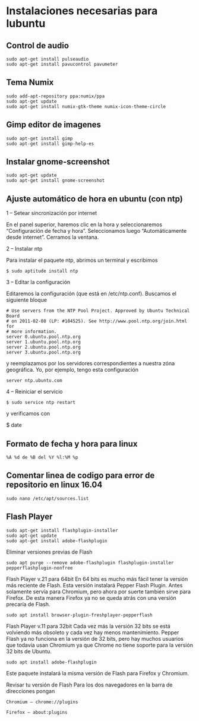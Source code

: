 # Instalaciones necesarias para lubuntu

## Control de audio 

    sudo apt-get install pulseaudio
    sudo apt-get install pavucontrol pavumeter

## Tema Numix

    sudo add-apt-repository ppa:numix/ppa
    sudo apt-get update
    sudo apt-get install numix-gtk-theme numix-icon-theme-circle

## Gimp editor de imagenes

    sudo apt-get install gimp
    sudo apt-get install gimp-help-es

## Instalar gnome-screenshot

    sudo apt-get update
    sudo apt-get install gnome-screenshot

## Ajuste automático de hora en ubuntu (con ntp)

1 – Setear sincronización por internet

En el panel superior, haremos clic en la hora y seleccionaremos “Configuración de fecha y hora”.  Seleccionamos luego “Automáticamente desde internet”. Cerramos la ventana.

2 – Instalar ntp

Para instalar el paquete ntp, abrimos un terminal y escribimos

    $ sudo aptitude install ntp

3 – Editar la configuración

Editaremos la configuración (que está en /etc/ntp.conf). Buscamos el siguiente bloque

    # Use servers from the NTP Pool Project. Approved by Ubuntu Technical Board
    # on 2011-02-08 (LP: #104525). See http://www.pool.ntp.org/join.html for
    # more information.
    server 0.ubuntu.pool.ntp.org
    server 1.ubuntu.pool.ntp.org
    server 2.ubuntu.pool.ntp.org
    server 3.ubuntu.pool.ntp.org

y reemplazamos por los servidores correspondientes a nuestra zóna geográfica. Yo, por ejemplo, tengo esta configuración

    server ntp.ubuntu.com

4 – Reiniciar el servicio

    $ sudo service ntp restart

y verificamos con

$ date

## Formato de fecha y hora para linux

    %A %d de %B del %Y %l:%M %p

## Comentar linea de codigo para error de repositorio en linux 16.04

    sudo nano /etc/apt/sources.list

## Flash Player

    sudo apt-get install flashplugin-installer
    sudo apt-get update
    sudo apt-get install adobe-flashplugin

Eliminar versiones previas de Flash
    
    sudo apt purge --remove adobe-flashplugin flashplugin-installer pepperflashplugin-nonfree

Flash Player v.21 para 64bit
En 64 bits es mucho más fácil tener la versión más reciente de Flash. Esta versión instalará Pepper Flash Plugin. Antes solamente servía para Chromium, pero ahora por suerte también sirve para Firefox. De esta manera Firefox ya no se queda atrás con una versión precaría de Flash.

    sudo apt install browser-plugin-freshplayer-pepperflash 

Flash Player v.11 para 32bit
Cada vez más la versión 32 bits se está volviendo más obsoleto y cada vez hay menos mantenimiento. Pepper Flash ya no funciona en la versión de 32 bits, pero hay muchos usuarios que todavía usan Chromium ya que Chrome no tiene soporte para la versión 32 bits de Ubuntu.

    sudo apt install adobe-flashplugin

Este paquete instalará la misma versión de Flash para Firefox y Chromium.

Revisar tu versión de Flash
Para los dos navegadores en la barra de direcciones pongan

    Chromium – chrome://plugins

    Firefox – about:plugins